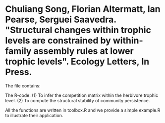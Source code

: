 # Chuliang Song, Florian Altermatt, Ian Pearse, Serguei Saavedra. "Structural changes within trophic levels are constrained by within-family assembly rules at lower trophic levels". Ecology Letters, In Press.


The file contains:

The R-code: (1) To infer the competition matrix within the herbivore trophic level. (2) To compute the structural stability of community persistence. 

All the functions are written in toolbox.R and we provide a simple example.R to illustrate their application.
